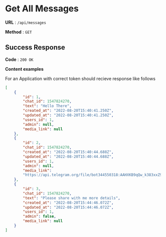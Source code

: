 # Get All Messages

**URL** : `/api/messages`

**Method** : `GET`

## Success Response

**Code** : `200 OK`

**Content examples**

For an Application with correct token should recieve response like follows

```json
[
    {
        "id": 1,
        "chat_id": 1547824270,
        "text": "Hello There",
        "created_at": "2022-08-20T15:40:41.250Z",
        "updated_at": "2022-08-20T15:40:41.250Z",
        "users_id": 1,
        "admin": null,
        "media_link": null
    },
    {
        "id": 2,
        "chat_id": 1547824270,
        "created_at": "2022-08-20T15:40:44.688Z",
        "updated_at": "2022-08-20T15:40:44.688Z",
        "users_id": 1,
        "admin": null,
        "media_link":
        "https://api.telegram.org/file/bot344550318:AAHXKB9qQw_k383xxZ9vtcJ_Z0vwJPZTlLQ/photos/photos/file_1.jpg"
    },
    {
        "id": 3,
        "chat_id": 1547824270,
        "text": "Please share with me more details",
        "created_at": "2022-08-20T15:44:46.072Z",
        "updated_at": "2022-08-20T15:44:46.072Z",
        "users_id": 1,
        "admin": false,
        "media_link": null
    }
]
```
